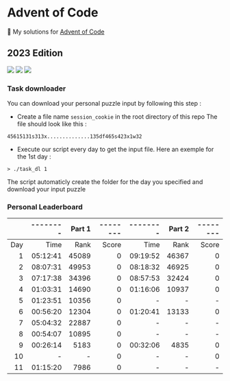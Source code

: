 # Advent of Code

🎄 My solutions for [Advent of Code](https://adventofcode.com/)

## 2023 Edition

![](https://img.shields.io/badge/Stars%202023%20⭐-16-yellow) ![](https://img.shields.io/badge/2023%20day%20📅-11-blue) ![](https://img.shields.io/badge/Parts%20not%20done%20❌-6-red)

### Task downloader

You can download your personal puzzle input by following this step :
- Create a file name `session_cookie` in the root directory of this repo
The file should look like this :
```
45615131s313x..............135df465s423x1w32
```
- Execute our script every day to get the input file. Here an exemple for the 1st day :
```
> ./task_dl 1
``` 
The script automaticly create the folder for the day you specified and download your input puzzle

### Personal Leaderboard

|     | -------- | Part 1 | -------- | -------- | Part 2 | -------- |
|----:|---------:|-------:|---------:|---------:|-------:|---------:|
| Day |     Time |   Rank |    Score |     Time |   Rank |    Score |
|   1 | 05:12:41 |  45089 |        0 | 09:19:52 |  46367 |        0 |
|   2 | 08:07:31 |  49953 |        0 | 08:18:32 |  46925 |        0 |
|   3 | 07:17:38 |  34396 |        0 | 08:57:53 |  32424 |        0 |
|   4 | 01:03:31 |  14690 |        0 | 01:16:06 |  10937 |        0 |
|   5 | 01:23:51 |  10356 |        0 |        - |      - |        - |
|   6 | 00:56:20 |  12304 |        0 | 01:20:41 |  13133 |        0 |
|   7 | 05:04:32 |  22887 |        0 |        - |      - |        - |
|   8 | 00:54:07 |  10895 |        0 |        - |      - |        - |
|   9 | 00:26:14 |   5183 |        0 | 00:32:06 |   4835 |        0 |
|  10 |        - |      - |        0 |        - |      - |        0 |
|  11 | 01:15:20 |   7986 |        0 |        - |      - |        - |